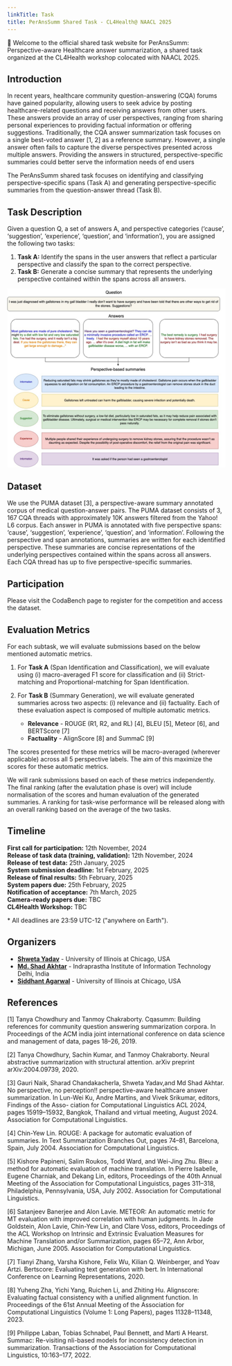 ```yaml
---
linkTitle: Task
title: PerAnsSumm Shared Task - CL4Health@ NAACL 2025
---
```


👋 Welcome to the official shared task website for PerAnsSumm: Perspective-aware Healthcare answer summarization, a shared task organized at the CL4Health workshop colocated with NAACL 2025.

## Introduction

In recent years, healthcare community question-answering (CQA) forums have gained popularity, allowing users to seek advice by posting healthcare-related questions and receiving answers from other users. These answers provide an array of user perspectives, ranging from sharing personal experiences to providing factual information or offering suggestions.
Traditionally, the CQA answer summarization task focuses on a single best-voted answer [1, 2] as a reference summary. However, a single answer often fails to capture the diverse perspectives presented across multiple answers. Providing the answers in structured, perspective-specific summaries could better serve the information needs of end users

The PerAnsSumm shared task focuses on identifying and classifying perspective-specific spans (Task A) and generating perspective-specific summaries from the question-answer thread (Task B).

<!--more-->

<!-- This site is a demo of the Hugo Blox Documentation theme. For the full documentation on how to use this template, refer to the [Hugo Blox Documentation](https://docs.hugoblox.com/). -->

## Task Description
Given a question Q, a set of answers A, and perspective categories (‘cause’, ‘suggestion’, ‘experience’, ‘question’, and ‘information’), you are assigned the following two tasks:
1. **Task A:** Identify the spans in the user answers that reflect a particular perspective and classify the span to the correct perspective.
2. **Task B:** Generate a concise summary that represents the underlying perspective contained within the spans across all answers.

![Task Description](task_image.jpg "Task A: Span Identification and Classification (color-highlighted spans in answers), Task B: Summary Generation (Perspective-based summaries)")

## Dataset
We use the PUMA dataset [3], a perspective-aware summary annotated corpus of medical question-answer pairs. The PUMA dataset consists of 3, 167 CQA threads with approximately 10K answers filtered from the Yahoo! L6 corpus. Each answer in PUMA is annotated with five perspective spans: ‘cause’, ‘suggestion’, ‘experience’, ‘question’, and ‘information’. Following the perspective and span annotations, summaries are written for each identified perspective. These summaries are concise representations of the underlying perspectives contained within the spans across all answers. Each CQA thread has up to five perspective-specific summaries.

## Participation

Please visit the CodaBench page to register for the competition and access the dataset.

## Evaluation Metrics

For each subtask, we will evaluate submissions based on the below mentioned automatic metrics.

1. For **Task A** (Span Identification and Classification), we will evaluate using (i) macro-averaged F1 score for classification and (ii) Strict-matching and Proportional-matching for Span Identification.

2. For **Task B** (Summary Generation), we will evaluate generated summaries across two aspects: (i) relevance and (ii) factuality. Each of these evaluation aspect is composed of multiple automatic metrics. 
    * **Relevance** - ROUGE (R1, R2, and RL) [4], BLEU [5], Meteor [6], and BERTScore [7]
    * **Factuality** - AlignScore [8] and SummaC [9]

The scores presented for these metrics will be macro-averaged (wherever applicable) across all 5 perspective labels. The aim of this maximize the scores for these automatic metrics.

We will rank submissions based on each of these metrics independently. The final ranking (after the evalutation phase is over) will include normalisation of the scores and human evaluation of the generated summaries. A ranking for task-wise performance will be released along with an overall ranking based on the average of the two tasks.
 
## Timeline

**First call for participation:** 12th November, 2024  
**Release of task data (training, validation):** 12th November, 2024  
**Release of test data:** 25th January, 2025  
**System submission deadline:** 1st February, 2025  
**Release of final results:** 5th February, 2025  
**System papers due:** 25th February, 2025  
**Notification of acceptance:** 7th March, 2025  
**Camera-ready papers due:**  TBC  
**CL4Health Workshop:**  TBC

\* All deadlines are 23:59 UTC-12 ("anywhere on Earth").

## Organizers
- [**Shweta Yadav**](https://shwetanlp.github.io/) - University of Illinois at Chicago, USA
- [**Md. Shad Akhtar**](https://faculty.iiitd.ac.in/~shad.akhtar/) - Indraprastha Institute of Information Technology Delhi, India
- [**Siddhant Agarwal**](https://siddhant-uic.github.io/) - University of Illinois at Chicago, USA

## References

[1] Tanya Chowdhury and Tanmoy Chakraborty. Cqasumm: Building references for community question answering summarization corpora. In Proceedings of the ACM india joint international conference on data science and management of data, pages 18–26, 2019.

[2] Tanya Chowdhury, Sachin Kumar, and Tanmoy Chakraborty. Neural abstractive summarization with structural attention. arXiv preprint arXiv:2004.09739, 2020.

[3] Gauri Naik, Sharad Chandakacherla, Shweta Yadav,and Md Shad Akhtar. No perspective, no perception!! perspective-aware healthcare answer summarization. In Lun-Wei Ku, Andre Martins, and Vivek Srikumar, editors, Findings of the Asso- ciation for Computational Linguistics ACL 2024, pages 15919–15932, Bangkok, Thailand and virtual meeting, August 2024. Association for Computational Linguistics.

[4] Chin-Yew Lin. ROUGE: A package for automatic evaluation of summaries. In Text Summarization Branches Out, pages 74–81, Barcelona, Spain, July 2004. Association for Computational Linguistics.

[5] Kishore Papineni, Salim Roukos, Todd Ward, and Wei-Jing Zhu. Bleu: a method for automatic evaluation of machine translation. In Pierre Isabelle, Eugene Charniak, and Dekang Lin, editors, Proceedings of the 40th Annual Meeting of the Association for Computational Linguistics, pages 311–318, Philadelphia, Pennsylvania, USA, July 2002. Association for Computational Linguistics.

[6] Satanjeev Banerjee and Alon Lavie. METEOR: An automatic metric for MT evaluation with improved correlation with human judgments. In Jade Goldstein, Alon Lavie, Chin-Yew Lin, and Clare Voss, editors, Proceedings of the ACL Workshop on Intrinsic and Extrinsic Evaluation Measures for Machine Translation and/or Summarization, pages 65–72, Ann Arbor, Michigan, June 2005. Association for Computational Linguistics.

[7] Tianyi Zhang, Varsha Kishore, Felix Wu, Kilian Q. Weinberger, and Yoav Artzi. Bertscore: Evaluating text generation with bert. In International Conference on Learning Representations, 2020.

[8] Yuheng Zha, Yichi Yang, Ruichen Li, and Zhiting Hu. Alignscore: Evaluating factual consistency with a unified alignment function. In Proceedings of the 61st Annual Meeting of the Association for Computational Linguistics (Volume 1: Long Papers), pages 11328–11348, 2023.

[9] Philippe Laban, Tobias Schnabel, Paul Bennett, and Marti A Hearst. Summac: Re-visiting nli-based models for inconsistency detection in summarization. Transactions of the Association for Computational Linguistics, 10:163–177, 2022.